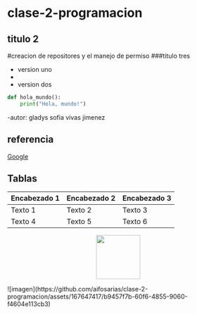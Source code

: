 # clase-2-programacion

## titulo 2 

#creacion de repositores y el manejo de permiso 
###titulo tres 

- version uno
- 
- version dos
  
```python
def hola_mundo():
    print("Hola, mundo!")
```
  
-autor:  gladys sofia vivas jimenez
  ## referencia
  [Google](https://www.google.com)

## Tablas
| Encabezado 1 | Encabezado 2 | Encabezado 3 |
|--------------|--------------|--------------|
| Texto 1      | Texto 2      | Texto 3      |
| Texto 4      | Texto 5      | Texto 6      |

<p align="center">
<img src="imagen.png" height="100">
</p> ![imagen](https://github.com/aifosarias/clase-2-programacion/assets/167647417/b9457f7b-60f6-4855-9060-f4604e113cb3)

